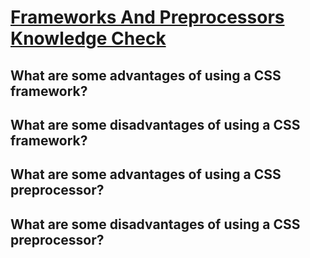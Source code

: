 # [Frameworks And Preprocessors Knowledge Check](https://www.theodinproject.com/lessons/node-path-intermediate-html-and-css-frameworks-and-preprocessors#knowledge-check)

## What are some advantages of using a CSS framework?

## What are some disadvantages of using a CSS framework?

## What are some advantages of using a CSS preprocessor?

## What are some disadvantages of using a CSS preprocessor?
